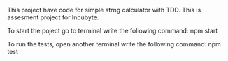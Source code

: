 This project have code for simple strng calculator with TDD.
This is assesment project for Incubyte.

To start the poject go to terminal write the following command:
npm start 

To run the tests, open another terminal write the following command:
npm test
